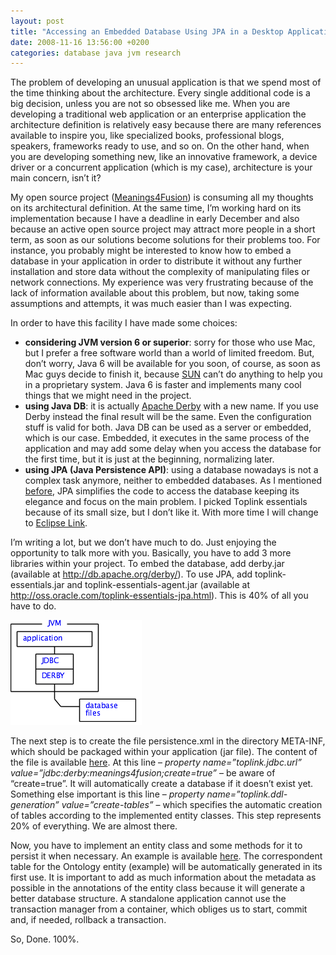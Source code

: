 ```yaml
---
layout: post
title: "Accessing an Embedded Database Using JPA in a Desktop Application"
date: 2008-11-16 13:56:00 +0200
categories: database java jvm research
---
```


The problem of developing an unusual application is that we spend most of the time thinking about the architecture. Every single additional code is a big decision, unless you are not so obsessed like me. When you are developing a traditional web application or an enterprise application the architecture definition is relatively easy because there are many references available to inspire you, like specialized books, professional blogs, speakers, frameworks ready to use, and so on. On the other hand, when you are developing something new, like an innovative framework, a device driver or a concurrent application (which is my case), architecture is your main concern, isn’t it?

My open source project (<a href="http://kenai.com/projects/meanings4fusion">Meanings4Fusion</a>) is consuming all my thoughts on its architectural definition. At the same time, I’m working hard on its implementation  because I have a deadline in early December and also because an active open source project may attract more people in a short term, as soon as our solutions become solutions for their problems too. For instance, you probably might be interested to know how to embed a database in your application in order to distribute it without any further installation and store data without the complexity of manipulating files or network connections. My experience was very frustrating because of the lack of information available about this problem, but now, taking some assumptions and attempts, it was much easier than I was expecting.

In order to have this facility I have made some choices:

<ul>
<li><span style="font-weight: bold;">considering JVM version 6 or superior</span>: sorry for those who use Mac, but I prefer a free software world than a world of limited freedom. But, don’t worry, Java 6 will be available for you soon, of course, as soon as Mac guys decide to finish it, because <a href="http://www.sun.com/">SUN</a> can’t do anything to help you in a proprietary system. Java 6 is faster and implements many cool things that we might need in the project.</li>
<li><span style="font-weight: bold;">using Java DB</span>: it is actually <a href="http://db.apache.org/derby/">Apache Derby</a> with a new name. If you use Derby instead the final result will be the same. Even the configuration stuff is valid for both. Java DB can be used as a server or embedded, which is our case. Embedded, it executes in the same process of the application and may add some delay when you access the database for the first time, but it is just at the beginning, normalizing later.</li>
<li><span style="font-weight: bold;">using JPA (Java Persistence API)</span>: using a database nowadays is not a complex task anymore, neither to embedded databases. As I mentioned <a href="http://planexstrategy.blogspot.com/2008/11/annoying-unchecked-conversion-using-jpa.html">before</a>, JPA simplifies the code to access the database keeping its elegance and focus on the main problem. I picked Toplink essentials because of its small size, but I don’t like it. With more time I will change to <a href="http://www.eclipse.org/eclipselink/">Eclipse Link</a>.</li>
</ul>
I’m writing a lot, but we don’t have much to do. Just enjoying the opportunity to talk more with you. Basically, you have to add 3 more libraries within your project. To embed the database, add derby.jar (available at <a href="http://db.apache.org/derby/">http://db.apache.org/derby/</a>). To use JPA, add toplink-essentials.jar and toplink-essentials-agent.jar (available at <a href="http://oss.oracle.com/toplink-essentials-jpa.html">http://oss.oracle.com/toplink-essentials-jpa.html</a>). This is 40% of all you have to do.

<a href="http://69.89.31.239/~hildeber/wp-content/uploads/2008/11/embedded.png">![embedded.png](/images/posts/embedded.png)</a>

The next step is to create the file persistence.xml in the directory META-INF, which should be packaged within your application (jar file). The content of the file is available <a href="http://kenai.com/projects/meanings4fusion/sources/1193/content/src/META-INF/persistence.xml?id=1193-Subversion-Source-Code-Repository">here</a>. At this line – <span style="font-style: italic;">property name=”toplink.jdbc.url” value=”jdbc:derby:meanings4fusion;create=true”</span> – be aware of “create=true”. It will automatically create a database if it doesn’t exist yet. Something else important is this line – <span style="font-style: italic;">property name=”toplink.ddl-generation” value=”create-tables”</span> – which specifies the automatic creation of tables according to the implemented entity classes. This step represents 20% of everything. We are almost there.

Now, you have to implement an entity class and some methods for it to persist it when necessary. An example is available <a href="http://kenai.com/projects/meanings4fusion/sources/1193/content/src/org/meanings4fusion/core/Ontology.java?id=1193-Subversion-Source-Code-Repository">here</a>. The correspondent table for the Ontology entity (example) will be automatically generated in its first use. It is important to add as much information about the metadata as possible in the annotations of the entity class because it will generate a better database structure. A standalone application cannot use the transaction manager from a container, which obliges us to start, commit and, if needed, rollback a transaction.

So, Done. 100%.
